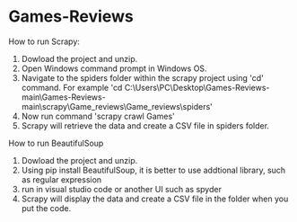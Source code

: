 # Games-Reviews

How to run Scrapy:
1. Dowload the project and unzip.
2. Open Windows command prompt in Windows OS. 
3. Navigate to the spiders folder within the scrapy project using 'cd' command. For example 'cd C:\Users\PC\Desktop\Games-Reviews-main\Games-Reviews-main\scrapy\Game_reviews\Game_reviews\spiders'
4. Now run command 'scrapy crawl Games'
5. Scrapy will retrieve the data and create a CSV file in spiders folder.

How to run BeautifulSoup
1. Dowload the project and unzip.
2. Using pip install BeautifulSoup, it is better to use addtional library, such as regular expression
3. run in visual studio code or another UI such as spyder
4. Scrapy will display the data and create a CSV file in the folder when you put the code.

